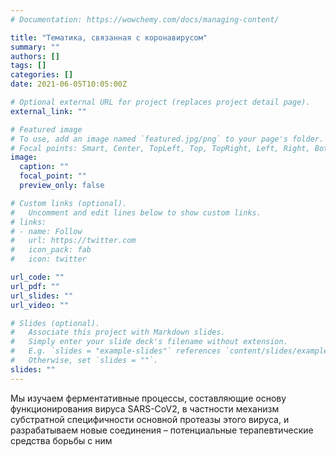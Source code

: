 ```yaml
---
# Documentation: https://wowchemy.com/docs/managing-content/

title: "Тематика, связанная с коронавирусом"
summary: ""
authors: []
tags: []
categories: []
date: 2021-06-05T10:05:00Z

# Optional external URL for project (replaces project detail page).
external_link: ""

# Featured image
# To use, add an image named `featured.jpg/png` to your page's folder.
# Focal points: Smart, Center, TopLeft, Top, TopRight, Left, Right, BottomLeft, Bottom, BottomRight.
image:
  caption: ""
  focal_point: ""
  preview_only: false

# Custom links (optional).
#   Uncomment and edit lines below to show custom links.
# links:
# - name: Follow
#   url: https://twitter.com
#   icon_pack: fab
#   icon: twitter

url_code: ""
url_pdf: ""
url_slides: ""
url_video: ""

# Slides (optional).
#   Associate this project with Markdown slides.
#   Simply enter your slide deck's filename without extension.
#   E.g. `slides = "example-slides"` references `content/slides/example-slides.md`.
#   Otherwise, set `slides = ""`.
slides: ""
---
```

Мы изучаем ферментативные процессы, составляющие основу функционирования вируса SARS-CoV2, в частности механизм субстратной специфичности основной протеазы этого вируса, и разрабатываем новые соединения – потенциальные терапевтические средства борьбы с ним
